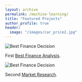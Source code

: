 ```yaml
---
layout: archive
permalink: /machine-learning/
title: "Featured Projects"
author_profile: true
header:
  image: "/images/car_price2.jpg"
---
```


<img src="{{ site.url }}{{ site.baseurl }}/images/loan_apr1.jpg" alt="Best Finance Decision">

First [Best Finance Analysis](https://github.com/z1shahraki/Best-Finance-Analysis).

<img src="{{ site.url }}{{ site.baseurl }}/images/car_price.jpg" alt="Best Finance Decision">

Second [Market Research](https://github.com/z1shahraki/Market-Research).
